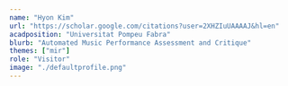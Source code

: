 ```yaml
---
name: "Hyon Kim"
url: "https://scholar.google.com/citations?user=2XHZIuUAAAAJ&hl=en"
acadposition: "Universitat Pompeu Fabra"
blurb: "Automated Music Performance Assessment and Critique"
themes: ["mir"]
role: "Visitor"
image: "./defaultprofile.png"
---
```

